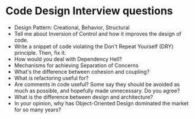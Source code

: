 # Code Design Interview questions

* Design Pattern: Creational, Behavior, Structural
* Tell me about Inversion of Control and how it improves the design of code.
* Write a snippet of code violating the Don't Repeat Yourself (DRY) principle. Then, fix it.
* How would you deal with Dependency Hell?
* Mechanisms for achieving Separation of Concerns
* What's the difference between cohesion and coupling?
* What is refactoring useful for?
* Are comments in code useful? Some say they should be avoided as much as possible, and hopefully made unnecessary. Do you agree?
* What is the difference between design and architecture?
* In your opinion, why has Object-Oriented Design dominated the market for so many years?
